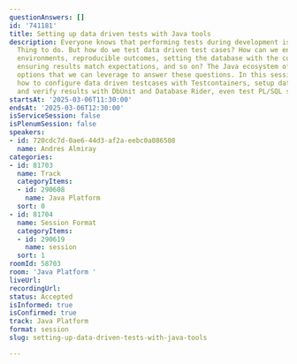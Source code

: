 ```yaml
---
questionAnswers: []
id: '741181'
title: Setting up data driven tests with Java tools
description: Everyone knows that performing tests during development is the Right
  Thing to do. But how do we test data driven test cases? How can we ensure clean
  environments, reproducible outcomes, setting the database with the correct state,
  ensuring results match expectations, and so on? The Java ecosystem offers several
  options that we can leverage to answer these questions. In this session we'll cover
  how to configure data driven testcases with Testcontainers, setup database state
  and verify results with DbUnit and Database Rider, even test PL/SQL statements.
startsAt: '2025-03-06T11:30:00'
endsAt: '2025-03-06T12:30:00'
isServiceSession: false
isPlenumSession: false
speakers:
- id: 720cdc7d-0ae6-44d3-af2a-eebc0a086508
  name: Andres Almiray
categories:
- id: 81703
  name: Track
  categoryItems:
  - id: 290608
    name: Java Platform
  sort: 0
- id: 81704
  name: Session Format
  categoryItems:
  - id: 290619
    name: session
  sort: 1
roomId: 58703
room: 'Java Platform '
liveUrl:
recordingUrl:
status: Accepted
isInformed: true
isConfirmed: true
track: Java Platform
format: session
slug: setting-up-data-driven-tests-with-java-tools

---
```


